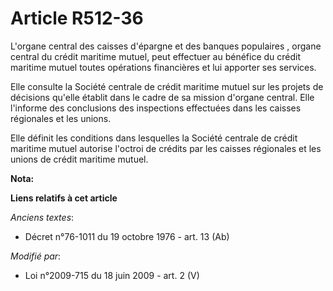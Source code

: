 # Article R512-36

L'organe central des caisses d'épargne et des banques populaires , organe central du crédit maritime mutuel, peut effectuer
au bénéfice du crédit maritime mutuel toutes opérations financières et lui apporter ses services. 

Elle consulte la Société centrale de crédit maritime mutuel sur les projets de décisions qu'elle établit dans le cadre de sa
mission d'organe central. Elle l'informe des conclusions des inspections effectuées dans les caisses régionales et les
unions. 

Elle définit les conditions dans lesquelles la Société centrale de crédit maritime mutuel autorise l'octroi de crédits par
les caisses régionales et les unions de crédit maritime mutuel.

**Nota:**



**Liens relatifs à cet article**

_Anciens textes_:

  - Décret n°76-1011 du 19 octobre 1976 - art. 13 (Ab)

_Modifié par_:

  - Loi n°2009-715 du 18 juin 2009 - art. 2 (V)
